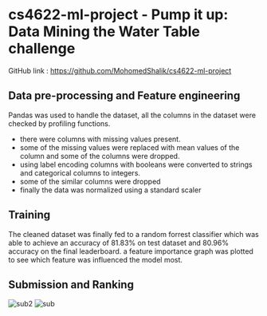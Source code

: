 # cs4622-ml-project - Pump it up: Data Mining the Water Table challenge

GitHub link : https://github.com/MohomedShalik/cs4622-ml-project

## Data pre-processing and Feature engineering

Pandas was used to handle the dataset, all the columns in the dataset were checked by profiling functions. 
- there were columns with missing values present. 
- some of the missing values were replaced with mean values of the column and some of the columns were dropped. 
- using label encoding columns with booleans were converted to strings and categorical columns to integers.
- some of the similar columns were dropped 
- finally the data was normalized using a standard scaler

## Training 

The cleaned dataset was finally fed to a random forrest classifier which was able to achieve an accuracy of 81.83% on test dataset and 80.96% accuracy on the final leaderboard. a feature importance graph was plotted to see which feature was influenced the model most.

## Submission and Ranking



![sub2](https://user-images.githubusercontent.com/52554022/134735155-55a5003c-d164-45a1-9add-2ed22ffe222f.png)
![sub](https://user-images.githubusercontent.com/52554022/134735183-a469f457-55f4-4545-b4a0-1b4685972a1d.png)





